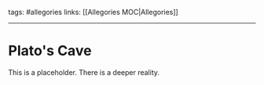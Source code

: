 tags: #allegories
links: [[Allegories MOC|Allegories]]

---
# Plato's Cave
This is a placeholder. There is a deeper reality.